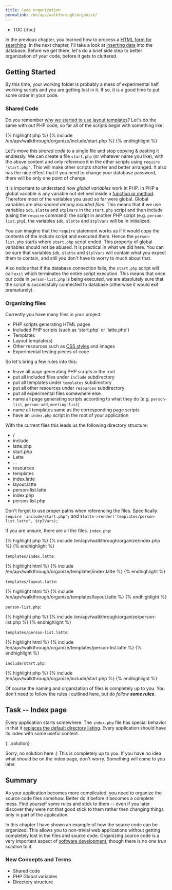 ```yaml
---
title: Code organization
permalink: /en/apv/walkthrough/organize/
---
```


* TOC
{:toc}

In the previous chapter, you learned how to process a 
[HTML form for searching](/en/apv/walkthrough/backend-select/). In the next
chapter, I'll take a look at [inserting data](/en/apv/walkthrough/backend-insert/) 
into the database. Before we get there, 
let's do a brief side step to better organization of your code, before it gets to cluttered. 

## Getting Started
By this time, your working folder is probably a mess of experimental half working scripts and you 
are getting lost in it. If so, it is a good time to put some order in your code. 

### Shared Code
Do you remember
[why we started to use layout templates](/en/apv/walkthrough/templates-layout/)? Let's do the 
same with out PHP code, so far
all of the scripts begin with something like:

{% highlight php %}
{% include /en/apv/walkthrough/organize/include/start.php %}
{% endhighlight %}

Let's move this *shared code* to a single file and stop copying & pasting it endlessly. We can create
a file `start.php` (or whatever name you like), with the above content and only reference it 
in the other scripts using `require 'start.php'`.  This will make other scripts shorter and better arranged.
It also has the nice effect that if you need to change your database password, there will be only one 
point of change.

It is important to understand how *global variables* work in PHP. In PHP a global variable is any variable
not defined inside a [function or method](/en/apv/walkthrough/dynamic-page/objects/#functions). 
Therefore most of the variables you used so far were global.
Global variables are also *shared among included files*. This means that if we use variables `$db`, `$latte` and
`$tplVars` in the `start.php` script and then include (using the `require` command) the script in another
PHP script (e.g. `person-list.php`), the variables `$db`, `$latte` and `$tplVars` will be in initialized.  

You can imagine that the `require` statement works as if it would copy the contents of the include script and 
executed them. Hence the `person-list.php` starts where `start.php` script ended. This property of global 
variables should not be abused. It is practical in what we did here. You can be sure that variables
`$db`, `$latte` and `$tplVars` will contain what you expect them to contain, and still you don't have to worry to 
much about that. 

Also notice that if the database connection fails, the `start.php` script will call `exit` which terminates the
entire script execution. This means that once our code in `person-list.php` is being executed, we are absolutely
sure that the script is successfully connected to database (otherwise it would exit prematurely). 

### Organizing files
Currently you have many files in your project:

- PHP scripts generating HTML pages
- Included PHP scripts (such as 'start.php' or 'latte.php')
- Templates
- Layout template(s)
- Other resources such as [CSS styles](todo) and images
- Experimental testing pieces of code 

So let's bring a few rules into this:

- leave all page generating PHP scripts in the root
- put all included files under `include` subdirectory
- put all templates under `templates` subdirectory
- put all other resources under `resources` subdirectory
- put all experimental files somewhere else
- name all page generating scripts according to what they do (e.g. `person-list`, `person-add`, `meeting-list`)
- name all templates same as the corresponding page scripts
- have an `index.php` script in the root of your application

With the current files this leads us the following directory structure:

- /
 - include  
  - latte.php
  - start.php
  - Latte
   - ...
 - resources
 - templates
  - index.latte
  - layout.latte
  - person-list.latte
 - index.php
 - person-list.php

Don't forget to use proper paths when referencing the files. Specifically:
`require 'include/start.php';` and `$latte->render('templates/person-list.latte', $tplVars);`

If you are unsure, there are all the files. `index.php`:

{% highlight php %}
{% include /en/apv/walkthrough/organize/index.php %}
{% endhighlight %}

`templates/index.latte`:

{% highlight html %}
{% include /en/apv/walkthrough/organize/templates/index.latte %}
{% endhighlight %}

`templates/layout.latte`:

{% highlight html %}
{% include /en/apv/walkthrough/organize/templates/layout.latte %}
{% endhighlight %}

`person-list.php`:

{% highlight php %}
{% include /en/apv/walkthrough/organize/person-list.php %}
{% endhighlight %}

`templates/person-list.latte`:

{% highlight html %}
{% include /en/apv/walkthrough/organize/templates/person-list.latte %}
{% endhighlight %}

`include/start.php`:

{% highlight php %}
{% include /en/apv/walkthrough/organize/include/start.php %}
{% endhighlight %}

Of course the naming and organization of files is completely up to you. You don't need to follow
the rules I outlined here, but _do follow **some rules**_. 

## Task -- Index page
Every application starts somewhere. The `index.php` file has special behavior in that
it [replaces the default directory listing](todo). Every application should have its index
with some useful content.

{: .solution}
<div markdown='1'>
Sorry, no solution here :) This is completely up to you. If you have no idea what should be 
on the index page, don't worry. Something will come to you later.
</div>

## Summary
As your application becomes more complicated, you need to organize the source code files
somehow. Better do it before it becomes a complete mess. Find yourself some rules and stick to
them -- even if you later discover they were not that good stick to them rather then changing things
only in part of the application.

In this chapter I have shown an example of how the source code can be organized. This allows you 
to non-trivial web applications without getting completely lost in the files and source code.
Organizing source code is a very important aspect of [software development](todo), though there is 
no *one true solution* to it. 

### New Concepts and Terms
- Shared code
- PHP Global variables
- Directory structure

